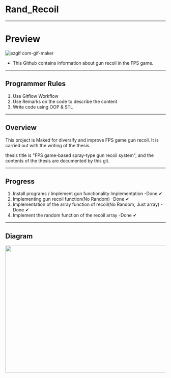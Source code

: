 # Rand_Recoil

---
# Preview

![ezgif com-gif-maker](https://user-images.githubusercontent.com/86705754/193240215-f479a881-6c0c-4f65-8322-cb349fffe176.gif)

- This Github contains information about gun recoil in the FPS game.

---
## Programmer Rules

1. Use Gitflow Workflow
2. Use Remarks on the code to describe the content
3. Write code using OOP & STL

---

## Overview

This project is Maked for diversify and improve FPS game gun recoil.
It is carried out with the writing of the thesis.

thesis title is "FPS game-based spray-type gun recoil system",
and the contents of the thesis are documented by this git.

---


## Progress

1. Install programs / Implement gun functionality Implementation -Done ✔
2. Implementing gun recoil function(No Random) -Done ✔
3. Implementation of the array function of recoil(No Random, Just array) -Done ✔
4. Implement the random function of the recoil array -Done ✔

---
## Diagram

<img src="https://user-images.githubusercontent.com/86705754/193256841-27566bcd-2cbc-4431-b9b5-1133c0877ea3.PNG" width="600" height="400">
